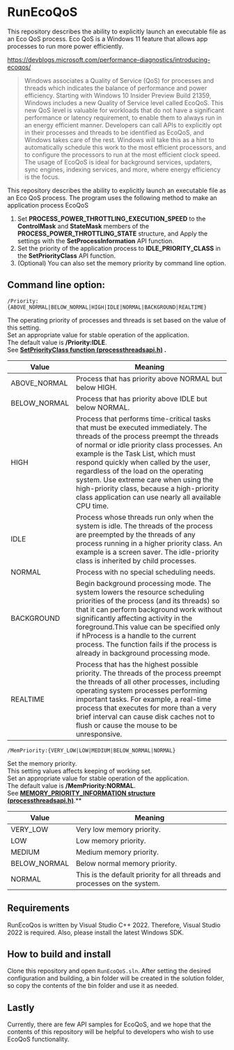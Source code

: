 # RunEcoQoS
This repository describes the ability to explicitly launch an executable file as an Eco QoS process.
Eco QoS is a Windows 11 feature that allows app processes to run more power efficiently.

https://devblogs.microsoft.com/performance-diagnostics/introducing-ecoqos/

> Windows associates a Quality of Service (QoS) for processes and threads which indicates the balance of performance and power efficiency. Starting with Windows 10 Insider Preview Build 21359, Windows includes a new Quality of Service level called EcoQoS. This new QoS level is valuable for workloads that do not have a significant performance or latency requirement, to enable them to always run in an energy efficient manner. Developers can call APIs to explicitly opt in their processes and threads to be identified as EcoQoS, and Windows takes care of the rest. Windows will take this as a hint to automatically schedule this work to the most efficient processors, and to configure the processors to run at the most efficient clock speed. The usage of EcoQoS is ideal for background services, updaters, sync engines, indexing services, and more, where energy efficiency is the focus.

This repository describes the ability to explicitly launch an executable file as an Eco QoS process.
The program uses the following method to make an application process EcoQoS
1. Set **PROCESS_POWER_THROTTLING_EXECUTION_SPEED** to the **ControlMask** and **StateMask** members of the **PROCESS_POWER_THROTTLING_STATE** structure, and Apply the settings with the **SetProcessInformation** API function.
1. Set the priority of the application process to **IDLE_PRIORITY_CLASS** in the **SetPriorityClass** API function.
1. (Optional) You can also set the memory priority by command line option.

## Command line option: 
  
`/Priority:{ABOVE_NORMAL|BELOW_NORMAL|HIGH|IDLE|NORMAL|BACKGROUND|REALTIME}`  
  
The operating priority of processes and threads is set based on the value of this setting.  
Set an appropriate value for stable operation of the application.  
The default value is **/Priority:IDLE**.  
See **[SetPriorityClass function (processthreadsapi.h)](https://learn.microsoft.com/en-us/windows/win32/api/processthreadsapi/nf-processthreadsapi-setpriorityclass) .**  
  
Value|Meaning
---|---
ABOVE_NORMAL|Process that has priority above NORMAL but below HIGH.
BELOW_NORMAL|Process that has priority above IDLE but below NORMAL.
HIGH|Process that performs time-critical tasks that must be executed immediately. The threads of the process preempt the threads of normal or idle priority class processes. An example is the Task List, which must respond quickly when called by the user, regardless of the load on the operating system. Use extreme care when using the high-priority class, because a high-priority class application can use nearly all available CPU time.
IDLE|Process whose threads run only when the system is idle. The threads of the process are preempted by the threads of any process running in a higher priority class. An example is a screen saver. The idle-priority class is inherited by child processes.
NORMAL|Process with no special scheduling needs.
BACKGROUND|Begin background processing mode. The system lowers the resource scheduling priorities of the process (and its threads) so that it can perform background work without significantly affecting activity in the foreground.This value can be specified only if hProcess is a handle to the current process. The function fails if the process is already in background processing mode.
REALTIME|Process that has the highest possible priority. The threads of the process preempt the threads of all other processes, including operating system processes performing important tasks. For example, a real-time process that executes for more than a very brief interval can cause disk caches not to flush or cause the mouse to be unresponsive. 
  
`/MemPriority:{VERY_LOW|LOW|MEDIUM|BELOW_NORMAL|NORMAL}`   
  
Set the memory priority.  
This setting values affects keeping of working set.  
Set an appropriate value for stable operation of the application.  
The default value is **/MemPriority:NORMAL**.  
See [**MEMORY_PRIORITY_INFORMATION structure (processthreadsapi.h)**](https://learn.microsoft.com/en-us/windows/win32/api/processthreadsapi/ns-processthreadsapi-memory_priority_information).**  
  
Value|Meaning
---|---
VERY_LOW|Very low memory priority.
LOW|Low memory priority.
MEDIUM|Medium memory priority.
BELOW_NORMAL|Below normal memory priority.
NORMAL|This is the default priority for all threads and processes on the system.  

## Requirements
RunEcoQos is written by Visual Studio C++ 2022. Therefore, Visual Studio 2022 is required. Also, please install the latest Windows SDK.

## How to build and install
Clone this repository and open `RunEcoQoS.sln`.
After setting the desired configuration and building, a bin folder will be created in the solution folder, so copy the contents of the bin folder and use it as needed.

## Lastly
Currently, there are few API samples for EcoQoS, and we hope that the contents of this repository will be helpful to developers who wish to use EcoQoS functionality.
